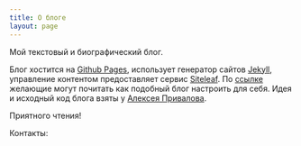 ```yaml
---
title: О блоге
layout: page
---
```


Мой текстовый и биографический блог.

Блог хостится на [Github Pages](https://pages.github.com/), использует генератор сайтов [Jekyll](http://jekyllrb.com/), управление контентом предоставляет сервис [Siteleaf](https://www.siteleaf.com/). По [ссылке](sergknyz.github.io/setup-blog-on-github/) желающие могут почитать как подобный блог настроить для себя. Идея и исходный код блога взяты у [Алексея Привалова](http://alexprivalov.org/).

Приятного чтения!

Контакты:
